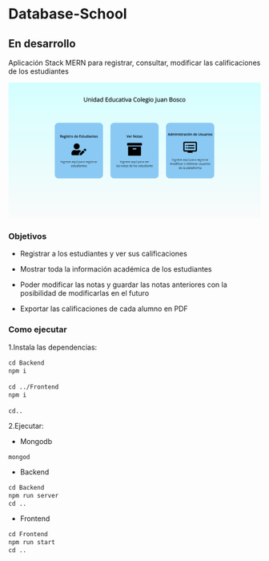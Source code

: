 # Database-School

## En desarrollo

Aplicación Stack MERN para registrar, consultar, modificar las calificaciones de los estudiantes

<img src="https://github.com/Rufi512/Database-School/blob/master/Capture.png" />

### Objetivos

* Registrar a los estudiantes y ver sus calificaciones
 
* Mostrar toda la información académica de los estudiantes 

* Poder modificar las notas y guardar las notas anteriores con la posibilidad de modificarlas en el futuro

* Exportar las calificaciones de cada alumno en PDF

### Como ejecutar

1.Instala las dependencias:
```
cd Backend
npm i

cd ../Frontend
npm i

cd..
```

2.Ejecutar:

* Mongodb

```
mongod
```


* Backend
```
cd Backend
npm run server
cd ..
```

* Frontend
```
cd Frontend
npm run start
cd ..
```
